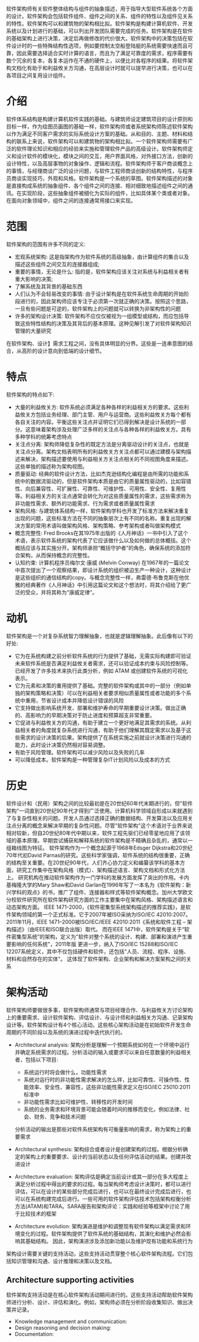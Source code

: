 软件架构师有关软件整体结构与组件的抽象描述，用于指导大型软件系统各个方面的设计。软件架构会包括软件组件、组件之间的关系、组件的特性以及组件见关系的特性。软件架构可以和建筑物的架构相比拟。软件架构是构建计算机软件、开发系统以及计划进行的基础，可以列出开发团队需要完成的任务。软件架构是在软件的基础架构上进行决策，决定后再做修改的代价很大。软件架构中的决策包括在软件设计时的一些特殊结构性选项，例如要控制太空船登陆艇的系统需要快速而且可靠，因此需要选择适合实时计算的语言，而且为了满足可靠度的需求，程序需要有数个冗余的复本，各复本运作在不通的硬件上，以便比对各程序的结果。将软件架构文档化有助于和利益攸关方沟通，在高层设计时就可以提早进行决策，也可以在各项目之间复用设计组件。
# 介绍
软件体系结构是构建计算机软件实践的基础。与建筑师设定建筑项目的设计原则和目标一样，作为绘图员画图的基础一样，软件架构师或者系统架构师陈述软件架构以作为满足不同客户需求的实际系统设计方案的基础。从和目的、主题、材料和结构的联系上来说，软件架构可以和建筑物的架构相比拟。一个软件架构师需要有广泛的软件理论知识和相应的经验来实施和管理软件产品的高级设计。软件架构师定义和设计软件的模块化，模块之间的交互，用户界面风格，对外接口方法，创新的设计特性，以及高层事物的对象操作、逻辑和流程。软件架构师于客户商谈概念上的事情，与经理商谈广泛的设计问题，与软件工程师商谈创新的结构特性，与程序员商谈实现技巧，外观和风格。软件架构是一个系统的草图。软件架构描述的对象是直接构成系统的抽象组件、各个组件之间的连接、相对细致地描述组件之间的通讯。在实现阶段，这些抽象组件被细化为实际的组件，比如具体某个类或者对象。在面向对象领域中，组件之间的连接通常用接口来实现。
# 范围
软件架构的范围有许多不同的定义:
- 宏观系统架构: 这是指架构作为软件系统的高级抽象，由计算组件的集合以及描述这些组件之间交互的连接器组成;
- 重要的事情，无论是什么: 指的是，软件架构应该关注对系统与利益相关者有重大影响的决策;
- 了解系统及其背景的基础东西
- 人们认为不会轻易改变的事情: 由于设计架构是在软件系统生命周期的开始阶段进行的，因此架构师应该专注于必须第一次就正确的决策。按照这个思路，一旦有些问题是可逆的，软件架构上的问题就可以转换为非架构性的问题
- 许多的架构设计决策: 软件架构不应仅仅被视为一组模型或结构，而应包括导致这些特性结构的决策及其背后的基本原理。这种见解引发了对软件架构知识管理的大量研究

在软件架构、设计】需求工程之间，没有具体明显的分界。这些是一连串意图的结合，从高阶的设计意向到低端的设计细节。
# 特点
软件架构的特点如下:
- 大量的利益攸关方: 软件系统必须满足各种各样的利益相关方的要求。这些利益攸关方包括业务经理、部门主管、用户与运营商。这些利益攸关方每个都有各自关注的内容。平衡这些关注点并证明它们已得到解决是设计系统的一部分。这意味着架构涉及处理广泛多样的关注点与各种各样的利益攸关方。具有多种学科的统筹考虑特点
- 关注点分离: 架构师降低复杂性的既定方法是分离驱动设计的关注点，也就是关注点分离。架构文档表明所有的利益攸关方关注点都可以通过建模与架构描述来解决，架构描述要使用与利益相关方关注点相关的不同视图角度来描述。这些单独的描述称为架构视图。
- 质量驱动: 经典的软件设计方法，比如杰克逊结构化编程是由所需的功能和系统中的数据流驱动的，但是软件架构本质是由它的质量属性驱动的，比如容错性、向后兼容性、可扩展性、可靠性、可维护性、可用性、安全性、复用性等。利益相关方的关注点通常会转化为对这些质量属性的需求，这些需求称为非功能性需求、额外的功能需求、行为需求或者质量属性需求
- 架构风格: 与建筑体系结构一样，软件架构学科也开发了标准方法来解决重复出现的问题，这些标准方法在不同的抽象层次上有不同的名称。重复出现的解决方案的常用术语叫做架构风格、架构策略、参考架构或者叫做架构模式
- 概念完整性: Fred Brooks在其1975年出版的《人月神话》一书中引入了这个术语，表示软件系统的架构代表了它应该做什么以及如何做的总体概括。这个概括应该与其实施分开。架构师承担“概括守护者”的角色，确保系统的添加符合架构，从而保持概念的完整性。
- 认知约束: 计算机程序员梅尔文·康威 (Melvin Conway) 在1967年的一篇论文中首次提出了一个观察结果，即设计系统的组织被迫生产一种设计，这种设计是这些组织的通信结构的copy。与概念完整性一样，弗雷德·布鲁克斯在他优雅的经典著作《人月神话》中引用这篇论文和这个想法时，将其介绍给了更广泛的受众，并将其称为“康威定律”。

# 动机
软件架构是一个对复杂系统智力理解抽象，也就是逻辑理解抽象。此后像有以下的好处:
- 它为在系统构建之前分析软件系统的行为提供了基础，无需实际构建即可验证未来软件系统是否满足利益攸关者需求，还可以验证成本约束与风险控制等。已经开发了许多技术来执行此类分析，例如 ATAM 或创建软件系统的可视化表示。
- 它为元素和决策的重用提供了基础。完整的软件架构或其中的一部分（例如单独的架构策略和决策）可以在利益相关者要求相似质量属性或者功能的多个系统中重用，节省设计成本并降低设计错误的风险
- 它支持做出影响系统开发、部署和维护寿命的早期重要设计决策。做出正确的、高影响力的早期决策对于防止进度和预算超支非常重要。
- 它促进与利益攸关方的沟通，有助于建立一个更好地满足其需求的系统。从利益相关者的角度就复杂系统进行沟通，有助于他们理解其既定需求以及基于这些需求的设计决策的后果。架构提供了在系统实施之前就设计决策进行沟通的能力，此时设计决策仍然相对容易调整。
- 有助于风险管理。软件架构可以减少风险以及失败的几率
- 可以降低成本。软件架构是一种管理复杂IT计划风险以及成本的方式

# 历史
软件设计和（民用）架构之间的比较最初是在20世纪60年代末期进行的，但"软件架构"一词直到20世纪90年代才得到广泛使用。计算机科学领域自形成以来就遇到了与复杂性相关的问题。开发人员通过选择正确的数据结构、开发算法以及应用关注点分离的概念来解决早期的复杂性问题。尽管"软件架构"这个术语对于业界来说相对较新，但自20世纪80年代中期以来，软件工程先驱们已经零星地应用了该领域的基本原理。早期尝试捕获和解释系统的软件架构是不精确且杂乱的，通常以一组箱线图为特征。
软件架构作为一个概念起源于1968年Edsger Dijkstra和20世纪70年代初David Parnas的研究。这些科学家强调，软件系统的结构很重要，正确的结构至关重要。在20世纪90年代，人们齐心协力定义和编纂该学科的基本方面，研究工作集中在架构风格（模式）、架构描述语言、架构文档和形式化方法上。
研究机构在推动软件架构作为一门学科的发展方面发挥了突出的作用。卡内基梅隆大学的Mary Shaw和David Garlan在1996年写了一本名为《软件架构：新兴学科的观点》的书，推广了组件、连接器和样式等软件架构概念。加州大学欧文分校软件研究所在软件架构研究方面的工作主要集中在架构风格、架构描述语言和动态架构方面。
IEEE 1471-2000，《软件密集型系统架构描述的推荐实践》，是软件架构领域的第一个正式标准。它于2007年被ISO采纳为ISO/IEC 42010:2007。 2011年11月，IEEE 1471–2000被ISO/IEC/IEEE 42010:2011《系统和软件工程 – 架构描述》（由IEEE和ISO联合出版）取代。
而在IEEE 1471中，软件架构是关于“软件密集型系统”的架构，定义为"软件对整个系统的设计、构建、部署和演进产生重要影响的任何系统"，2011年版 更进一步，纳入了ISO/IEC 15288和ISO/IEC 12207系统定义，其中不仅包括硬件和软件，还包括“人员、流程、程序、设施、材料和自然存在的实体”。 这体现了软件架构、企业架构和解决方案架构之间的关系

# 架构活动
软件架构师要做很多事，软件架构师通常与项目经理合作、与利益攸关方讨论架构上的重要需求、设计软件架构、评估设计、与设计师和利益相关方沟通、记录架构设计等。软件架构设计有4个核心活动。这些核心架构活动是在初始软件开发生命周期的不同阶段以及系统的演进过程中迭代执行的。
- Architectural analysis: 架构分析是理解一个预期系统如何在一个环境中运行并确定系统需求的过程。分析活动的输入或要求可以来自任意数量的利益相关者，包括以下项目:
  - 系统运行时将会做什么，功能性需求
  - 系统对运行时的非功能性需求解决的怎么样，比如可靠性、可操作性、性能效率、安全性、兼容性，这些非功能性需求定义在ISO/IEC 25010:2011标准中
  - 非功能性需求比如可维护性、转移性的开发时间
  - 系统的业务需求和环境背景可能会随着时间的推移而变化，例如法律、社会、财务、竞争和技术问题
  
  分析活动的输出是那些对软件系统架构有可衡量影响的需求，称为架构上的重要需求

- Architectural synthesis: 架构综合或者设计是创建架构的过程。根据分析确定的架构上的重要要求、设计的当前状态以及任何评估活动的结果。创建并改进设计
- Architecture evaluation: 架构评估是确定当前设计或其一部分在多大程度上满足分析过程中得出的要求的过程。每当架构师考虑设计决策时，都可以进行评估，可以在设计的某些部分完成后进行，也可以在最终设计完成后进行，也可以在系统构建完成后进行。一些可用的软件架构评估技术包括架构权衡分析方法(ATAM)和TARA。SARA报告和架构评论：实践和经验等框架中讨论了用于比较技术的框架
- Architecture evolution: 架构演进是维护和调整现有软件架构以满足需求和环境变化的过程。软件架构提供了软件系统的基础结构，其演化和维护必然会影响其基础结构。 因此，架构演进涉及添加新功能以及维护现有功能和系统行为

架构设计需要关键的支持活动，这些支持活动贯穿整个核心软件架构流程。它们包括知识管理和沟通、设计推理和决策以及文档。

## Architecture supporting activities
软件架构支持活动是在核心软件架构活动期间进行的。这些支持活动帮助软件架构师进行分析、设计、评估和演化。例如，架构师必须在分析阶段收集知识、做出决策并记录。
- Knowledge management and communication:
- Design reasoning and decision making:
- Documentation: 